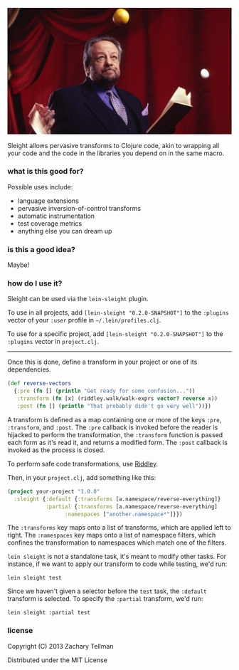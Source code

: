 ![](docs/sleight.jpg)

Sleight allows pervasive transforms to Clojure code, akin to wrapping all your code and the code in the libraries you depend on in the same macro.

### what is this good for?

Possible uses include:

* language extensions
* pervasive inversion-of-control transforms
* automatic instrumentation
* test coverage metrics
* anything else you can dream up

### is this a good idea?

Maybe!

### how do I use it?

Sleight can be used via the `lein-sleight` plugin.

To use in all projects, add `[lein-sleight "0.2.0-SNAPSHOT"]` to the `:plugins` vector of your `:user` profile in `~/.lein/profiles.clj`.  

To use for a specific project, add `[lein-sleight "0.2.0-SNAPSHOT"]` to the `:plugins` vector in `project.clj`.

---

Once this is done, define a transform in your project or one of its dependencies.

```clj
(def reverse-vectors
  {:pre (fn [] (println "Get ready for some confusion..."))
   :transform (fn [x] (riddley.walk/walk-exprs vector? reverse x))
   :post (fn [] (println "That probably didn't go very well"))})
```

A transform is defined as a map containing one or more of the keys `:pre`, `:transform`, and `:post`.  The `:pre` callback is invoked before the reader is hijacked to perform the transformation, the `:transform` function is passed each form as it's read it, and returns a modified form.  The `:post` callback is invoked as the process is closed.

To perform safe code transformations, use [Riddley](https://github.com/ztellman/riddley).

Then, in your `project.clj`, add something like this:

```clj
(project your-project "1.0.0"
  :sleight {:default {:transforms [a.namespace/reverse-everything]}
            :partial {:transforms [a.namespace/reverse-everything]
	              :namespaces ["another.namespace*"]}})
```

The `:transforms` key maps onto a list of transforms, which are applied left to right.  The `:namespaces` key maps onto a list of namespace filters, which confines the transformation to namespaces which match one of the filters.

`lein sleight` is not a standalone task, it's meant to modify other tasks.  For instance, if we want to apply our transform to code while testing, we'd run:

```
lein sleight test
```

Since we haven't given a selector before the `test` task, the `:default` transform is selected.  To specify the `:partial` transform, we'd run:

```
lein sleight :partial test
```

### license

Copyright (C) 2013 Zachary Tellman

Distributed under the MIT License
